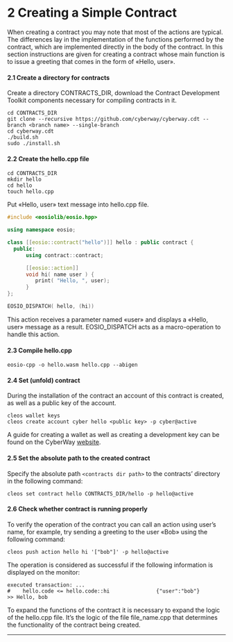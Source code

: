 
# 2 Creating a Simple Contract  

When creating a contract you may note that most of the actions are typical. The differences lay in the implementation of the functions performed by the contract, which are implemented directly in the body of the contract. In this section instructions are given for creating a contract whose main function is to issue a greeting that comes in the form of «Hello, user».  

#### 2.1 Create a directory for contracts  
Create a directory CONTRACTS_DIR, download the Contract Development Toolkit components necessary for compiling contracts in it.
```
cd CONTRACTS_DIR
git clone --recursive https://github.com/cyberway/cyberway.cdt --branch <branch name> --single-branch
cd cyberway.cdt
./build.sh
sudo ./install.sh
```  
#### 2.2 Create the hello.cpp file
```
cd CONTRACTS_DIR
mkdir hello
cd hello
touch hello.cpp
```  
Put  «Hello, user» text message into hello.cpp file.
```cpp
#include <eosiolib/eosio.hpp>

using namespace eosio;

class [[eosio::contract("hello")]] hello : public contract {
  public:
      using contract::contract;

      [[eosio::action]]
      void hi( name user ) {
         print( "Hello, ", user);
      }
};

EOSIO_DISPATCH( hello, (hi))
```  
This action receives a parameter named «user» and displays a «Hello, user» message as a result. EOSIO_DISPATCH acts as a macro-operation to handle this action.  

#### 2.3 Compile hello.cpp
```
eosio-cpp -o hello.wasm hello.cpp --abigen
```  

#### 2.4 Set (unfold) contract  
During the installation of the contract an account of this contract is created, as well as a public key of the account.  
```
cleos wallet keys
cleos create account cyber hello <public key> -p cyber@active
```   
A guide for creating a wallet as well as creating a development key can be found on the CyberWay [website](https://cyberway.gitbook.io/en/devportal/create_development_wallet).  

#### 2.5 Set the absolute path to the created contract  
Specify the absolute path `<contracts dir path>` to the contracts’ directory in the following command:
```
cleos set contract hello CONTRACTS_DIR/hello -p hello@active
```  
#### 2.6 Check whether contract is running properly
To verify the operation of the contract  you can call an action using user’s name, for example, try sending a greeting to the user «Bob» using the following command: 
```
cleos push action hello hi '["bob"]' -p hello@active
```  

The operation is considered as successful if the following information is displayed on the monitor:
```
executed transaction: ... 
#    hello.code <= hello.code::hi               {"user":"bob"}
>> Hello, bob
```  

To expand the functions of the contract it is necessary to expand the logic of the hello.cpp file. It’s the logic of the file file_name.cpp that determines the functionality of the contract being created. 

****  
